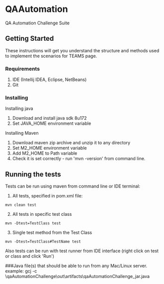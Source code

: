 # QAAutomation
QA  Automation Challenge Suite 
## Getting Started

These instructions will get you understand the structure and methods used to implement the scenarios for TEAMS page.

### Requirements

1) IDE (Intellij IDEA, Eclipse, NetBeans)
2) Git

### Installing

Installing java

1) Download and install java sdk 8u172
2) Set JAVA_HOME environment variable 

Installing Maven

1) Download maven zip archive and unzip it to any directory
2) Set M2_HOME environment variable
3) Add M2_HOME to Path variable
4) Check it is set correctly - run 'mvn -version' from command line.

## Running the tests

Tests can be run using maven from command line or IDE terminal:
1) All tests, specified in pom.xml file:
 ```
 mvn clean test 
 ```
2) All tests in specific test class
 ```
mvn -Dtest=TestClass test
 ```
3) Single test method from the Test Class
 ```
 mvn -Dtest=TestClass#TestName test
  ```

Also tests can be run with test runner from IDE interface (right click on test or class and click 'Run')

###Java file(s) that should be able to run from any Mac/Linux server.
example: 
gcj -c \qaAutomationChallenge\out\artifacts\qaAutomationChallenge_jar.java


 
